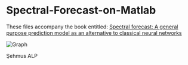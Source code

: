 # Spectral-Forecast-on-Matlab
These files accompany the book entitled: 
[Spectral forecast: A general purpose prediction model as an alternative to classical neural networks](https://pubs.aip.org/aip/cha/article/30/3/033119/1030813/Spectral-forecast-A-general-purpose-prediction)


![Graph](https://github.com/sehmusalp/Spectral-Forecast-on-Matlab/assets/87447916/0472a7d5-b229-4e05-806d-ef35e9b6f635)



Şehmus ALP
